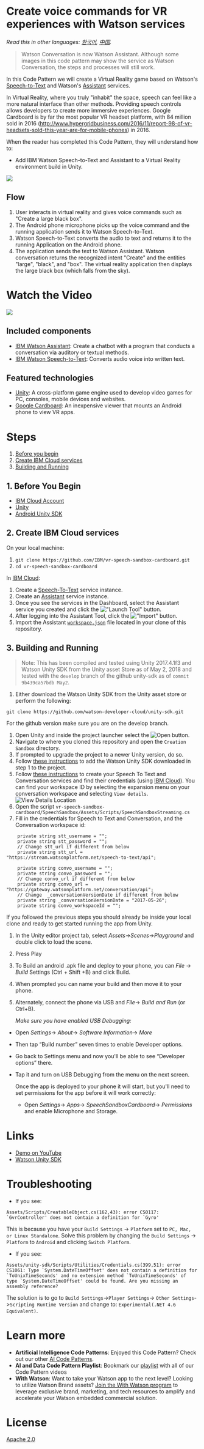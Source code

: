 # Create voice commands for VR experiences with Watson services

*Read this in other languages: [한국어](README-ko.md), [中国](README-cn.md).*

> Watson Conversation is now Watson Assistant. Although some images in this code pattern may show the service as Watson Conversation, the steps and processes will still work.

In this Code Pattern we will create a Virtual Reality game based on Watson's [Speech-to-Text](https://www.ibm.com/watson/developercloud/speech-to-text.html) and Watson's [Assistant](https://www.ibm.com/watson/developercloud/conversation.html) services.

In Virtual Reality, where you truly "inhabit" the space, speech can feel like a more natural interface than other methods. Providing speech controls allows developers to create more immersive experiences. Google Cardboard is by far the most popular VR headset platform, with 84 million sold in 2016 (http://www.hypergridbusiness.com/2016/11/report-98-of-vr-headsets-sold-this-year-are-for-mobile-phones) in 2016.

When the reader has completed this Code Pattern, they will understand how to:

* Add IBM Watson Speech-to-Text and Assistant to a Virtual Reality environment build in Unity.

![](doc/source/images/architecture.png)

## Flow

1. User interacts in virtual reality and gives voice commands such as "Create a large black box".
2. The Android phone microphone picks up the voice command and the running application sends it to Watson Speech-to-Text.
3. Watson Speech-to-Text converts the audio to text and returns it to the running Application on the Android phone.
4. The application sends the text to Watson Assistant. Watson conversation returns the recognized intent "Create" and the entities "large", "black", and "box". The virtual reality application then displays the large black box (which falls from the sky).

# Watch the Video

[![](https://i.ytimg.com/vi/OsbV1xqX0hQ/0.jpg)](https://youtu.be/OsbV1xqX0hQ)
## Included components

* [IBM Watson Assistant](https://www.ibm.com/watson/developercloud/conversation.html): Create a chatbot with a program that conducts a conversation via auditory or textual methods.
* [IBM Watson Speech-to-Text](https://www.ibm.com/watson/developercloud/speech-to-text.html): Converts audio voice into written text.

## Featured technologies

* [Unity](https://unity3d.com/): A cross-platform game engine used to develop video games for PC, consoles, mobile devices and websites.
* [Google Cardboard](https://vr.google.com/cardboard/): An inexpensive viewer that mounts an Android phone to view VR apps.

# Steps

1. [Before you begin](#1-before-you-begin)
2. [Create IBM Cloud services](#2-create-ibm-cloud-services)
3. [Building and Running](#3-building-and-running)

## 1. Before You Begin

* [IBM Cloud Account](http://ibm.biz/Bdimr6)
* [Unity](https://unity3d.com/get-unity/download)
* [Android Unity SDK](https://docs.unity3d.com/Manual/android-sdksetup.html)

## 2. Create IBM Cloud services

On your local machine:
1. `git clone https://github.com/IBM/vr-speech-sandbox-cardboard.git`
2. `cd vr-speech-sandbox-cardboard`

In [IBM Cloud](https://console.ng.bluemix.net/):

1. Create a [Speech-To-Text](https://console.ng.bluemix.net/catalog/speech-to-text/) service instance.
2. Create an [Assistant](https://console.ng.bluemix.net/catalog/services/conversation/) service instance.
3. Once you see the services in the Dashboard, select the Assistant service you created and click the !["Launch Tool"](/doc/source/images/workspace_launch.png?raw=true) button.
4. After logging into the Assistant Tool, click the !["Import"](/doc/source/images/import_icon.png?raw=true) button.
5. Import the Assistant [`workspace.json`](data/workspace.json) file located in your clone of this repository.

## 3. Building and Running

> Note: This has been compiled and tested using Unity 2017.4.1f3 and Watson Unity SDK from the Unity asset Store as of May 2, 2018 and tested with the `develop` branch of the github unity-sdk as of `commit 9b439ca57bdb May2`.

1. Either download the Watson Unity SDK from the Unity asset store or perform the following:

`git clone https://github.com/watson-developer-cloud/unity-sdk.git`

For the github version make sure you are on the develop branch.
1. Open Unity and inside the project launcher select the ![Open](doc/source/images/unity_open.png?raw=true) button.
1. Navigate to where you cloned this repository and open the `Creation Sandbox` directory.
1. If prompted to upgrade the project to a newer Unity version, do so.
1. Follow [these instructions](https://github.com/watson-developer-cloud/unity-sdk#getting-the-watson-sdk-and-adding-it-to-unity) to add the Watson Unity SDK downloaded in step 1 to the project.
1. Follow [these instructions](https://github.com/watson-developer-cloud/unity-sdk#configuring-your-service-credentials) to create your Speech To Text and Conversation services and find their credentials (using [IBM Cloud](https://console.ng.bluemix.net/)).
 You can find your workspace ID by selecting the expansion menu on your conversation workspace and selecting `View details`.
    ![View Details Location](doc/source/images/workspace_details.png?raw=true)
1. Open the script `vr-speech-sandbox-cardboard/SpeechSandbox/Assets/Scripts/SpeechSandboxStreaming.cs`
1. Fill in the credentials for Speech to Text and Conversation, and the Conversation workspace id:
```
    private string stt_username = "";
    private string stt_password = "";
    // Change stt_url if different from below
    private string stt_url = "https://stream.watsonplatform.net/speech-to-text/api";

    private string convo_username = "";
    private string convo_password = "";
    // Change convo_url if different from below
    private string convo_url = "https://gateway.watsonplatform.net/conversation/api";
    // Change  _conversationVersionDate if different from below
    private string _conversationVersionDate = "2017-05-26";
    private string convo_workspaceId = "";
```

If you followed the previous steps you should already be inside your local clone and ready to get started running the app from Unity.

1. In the Unity editor project tab, select _Assets_->_Scenes_->_Playground_ and double click to load the scene.
1. Press Play
1. To Build an android .apk file and deploy to your phone, you can _File_ -> _Build_ Settings (Ctrl + Shift +B) and click Build.
1. When prompted you can name your build and then move it to your phone.
1. Alternately, connect the phone via USB and _File_-> _Build and Run_ (or Ctrl+B).

   *Make sure you have enabled USB Debugging:*

* Open _Settings_-> _About_-> _Software Information_-> _More_

* Then tap “Build number” seven times to enable Developer options.

* Go back to Settings menu and now you'll be able to see “Developer options” there.

* Tap it and turn on USB Debugging from the menu on the next screen.

   Once the app is deployed to your phone it will start, but you'll need to set permissions for the app before it will work correctly:

  * Open _Settings_-> _Apps_-> _SpeechSandboxCardboard_-> _Permissions_ and enable Microphone and Storage.

# Links

* [Demo on YouTube](https://youtu.be/OsbV1xqX0hQ)
* [Watson Unity SDK](https://github.com/IBM/unity-sdk)

# Troubleshooting

* If you see:
```
Assets/Scripts/CreatableObject.cs(162,43): error CS0117: `GvrController' does not contain a definition for `Gyro'
```
This is because you have your `Build Settings` -> `Platform` set to `PC, Mac, or Linux Standalone`. Solve this problem by changing the `Build Settings` -> `Platform` to `Android` and clicking `Switch Platform`.

* If you see:
```
Assets/unity-sdk/Scripts/Utilities/Credentials.cs(399,51): error CS1061: Type `System.DateTimeOffset' does not contain a definition for `ToUnixTimeSeconds' and no extension method `ToUnixTimeSeconds' of type `System.DateTimeOffset' could be found. Are you missing an assembly reference?
```
The solution is to go to `Build Settings`->`Player Settings`->
`Other Settings`->`Scripting Runtime Version` and change to:
`Experimental(.NET 4.6 Equivalent)`.

# Learn more

* **Artificial Intelligence Code Patterns**: Enjoyed this Code Pattern? Check out our other [AI Code Patterns](https://developer.ibm.com/code/technologies/artificial-intelligence/).
* **AI and Data Code Pattern Playlist**: Bookmark our [playlist](https://www.youtube.com/playlist?list=PLzUbsvIyrNfknNewObx5N7uGZ5FKH0Fde) with all of our Code Pattern videos
* **With Watson**: Want to take your Watson app to the next level? Looking to utilize Watson Brand assets? [Join the With Watson program](https://www.ibm.com/watson/with-watson/) to leverage exclusive brand, marketing, and tech resources to amplify and accelerate your Watson embedded commercial solution.

# License

[Apache 2.0](LICENSE)
